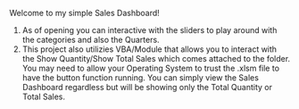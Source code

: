 Welcome to my simple Sales Dashboard!

1. As of opening you can interactive with the sliders to play around with the categories and also the Quarters.
2. This project also utilizies VBA/Module that allows you to interact with the Show Quantity/Show Total Sales which comes attached to the folder. You may need to allow your Operating System to trust the .xlsm file to have the button function running. You can simply view the Sales Dashboard regardless but will be showing only the Total Quantity or Total Sales.   
